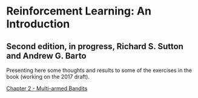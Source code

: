 # Reinforcement Learning: An Introduction
## Second edition, in progress, Richard S. Sutton and Andrew G. Barto

Presenting here some thoughts and results to some of the exercises in the book (working on the 2017 draft).

[Chapter 2 - Multi-armed Bandits](Bandits)
